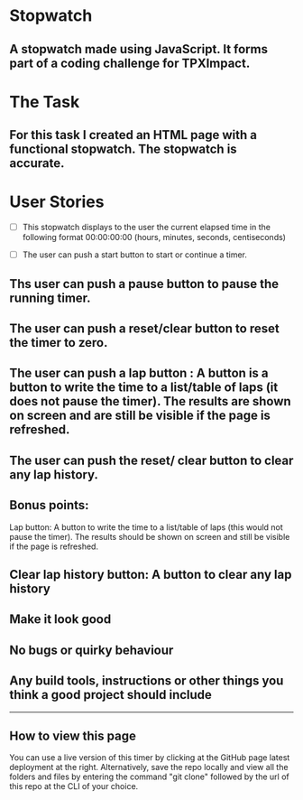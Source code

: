 # Stopwatch

## A stopwatch made using JavaScript. It forms part of a coding challenge for TPXImpact.

# The Task 

## For this task I created an HTML page with a functional stopwatch. The stopwatch is accurate.

# User Stories

- [ ] This stopwatch displays to the user the current elapsed time in the following format 00:00:00:00 (hours, minutes, seconds, centiseconds)

- [ ] The user can push a start button to start or continue a timer.

## Ths user can push a pause button to pause the running timer.

## The user can push a reset/clear button to reset the timer to zero.

## The user can push a lap button : A button is a button to write the time to a list/table of laps (it does not pause the timer). The results are shown on screen and are still be visible if the page is refreshed.

## The user can push the reset/ clear button to clear any lap history.

## Bonus points:
Lap button: A button to write the time to a list/table of laps (this would not pause the timer). The results should be shown on screen and still be visible if the page is refreshed.

## Clear lap history button: A button to clear any lap history

## Make it look good

## No bugs or quirky behaviour

## Any build tools, instructions or other things you think a good project should include

---

## How to view this page

You can use a live version of this timer by clicking at the GitHub page latest deployment at the right.
Alternatively, save the repo locally and view all the folders and files by entering the command "git clone" followed by the url 
of this repo at the CLI of your choice.


